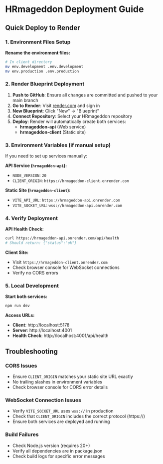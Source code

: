 # HRmageddon Deployment Guide

## Quick Deploy to Render

### 1. Environment Files Setup

**Rename the environment files:**
```bash
# In client directory
mv env.development .env.development
mv env.production .env.production
```

### 2. Render Blueprint Deployment

1. **Push to GitHub**: Ensure all changes are committed and pushed to your main branch
2. **Go to Render**: Visit [render.com](https://render.com) and sign in
3. **New Blueprint**: Click "New" → "Blueprint"
4. **Connect Repository**: Select your HRmageddon repository
5. **Deploy**: Render will automatically create both services:
   - **hrmageddon-api** (Web service)
   - **hrmageddon-client** (Static site)

### 3. Environment Variables (if manual setup)

If you need to set up services manually:

**API Service (`hrmageddon-api`):**
- `NODE_VERSION`: `20`
- `CLIENT_ORIGIN`: `https://hrmageddon-client.onrender.com`

**Static Site (`hrmageddon-client`):**
- `VITE_API_URL`: `https://hrmageddon-api.onrender.com`
- `VITE_SOCKET_URL`: `wss://hrmageddon-api.onrender.com`

### 4. Verify Deployment

**API Health Check:**
```bash
curl https://hrmageddon-api.onrender.com/api/health
# Should return: {"status":"ok"}
```

**Client Site:**
- Visit `https://hrmageddon-client.onrender.com`
- Check browser console for WebSocket connections
- Verify no CORS errors

### 5. Local Development

**Start both services:**
```bash
npm run dev
```

**Access URLs:**
- **Client**: http://localhost:5178
- **Server**: http://localhost:4001
- **Health Check**: http://localhost:4001/api/health

## Troubleshooting

### CORS Issues
- Ensure `CLIENT_ORIGIN` matches your static site URL exactly
- No trailing slashes in environment variables
- Check browser console for CORS error details

### WebSocket Connection Issues
- Verify `VITE_SOCKET_URL` uses `wss://` in production
- Check that `CLIENT_ORIGIN` includes the correct protocol (https://)
- Ensure both services are deployed and running

### Build Failures
- Check Node.js version (requires 20+)
- Verify all dependencies are in package.json
- Check build logs for specific error messages
